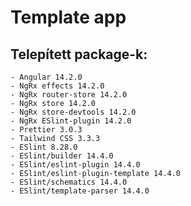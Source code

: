 # Template app

## Telepített package-k:
    - Angular 14.2.0
    - NgRx effects 14.2.0
    - NgRx router-store 14.2.0
    - NgRx store 14.2.0
    - NgRx store-devtools 14.2.0
    - NgRx ESlint-plugin 14.2.0
    - Prettier 3.0.3
    - Tailwind CSS 3.3.3
    - ESlint 8.28.0
    - ESlint/builder 14.4.0
    - ESlint/eslint-plugin 14.4.0
    - ESlint/eslint-plugin-template 14.4.0
    - ESlint/schematics 14.4.0
    - ESlint/template-parser 14.4.0


